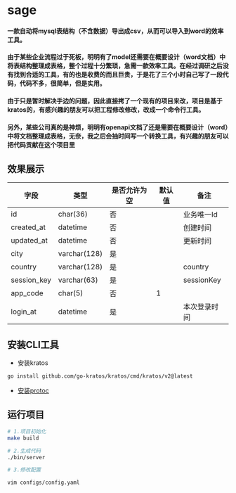 #  sage

#### 一款自动将mysql表结构（不含数据）导出成csv，从而可以导入到word的效率工具。
#### 由于某些企业流程过于死板，明明有了model还需要在概要设计（word文档）中将表结构整理成表格，整个过程十分繁琐，急需一款效率工具。在经过调研之后没有找到合适的工具，有的也是收费的而且巨贵，于是花了三个小时自己写了一段代码，代码不多，很简单，但是实用。
#### 由于只是暂时解决手边的问题，因此直接拷了一个现有的项目来改，项目是基于kratos的，有感兴趣的朋友可以把工程修改修改，改成一个命令行工具。

#### 另外，某些公司真的是神烦，明明有openapi文档了还是需要在概要设计（word）中将文档整理成表格，无奈，我之后会抽时间写一个转换工具，有兴趣的朋友可以把代码贡献在这个项目里

## 效果展示
| 字段 |类型|是否允许为空|默认值|备注|
| ---- | ---- | ---- | ---- | ---- |
|id	|char(36)	|否	|	|业务唯一Id|
|created_at|	datetime|	否	|	|创建时间|
|updated_at	|datetime	|否|		|更新时间|
|city	|varchar(128)	|是|	|	|city|
|country	|varchar(128)|是|		|country|
|session_key|	varchar(63)|	是	|	|sessionKey|
|app_code	|char(5)	|否	|1|	|应用code|
|login_at	|datetime|	是|		|本次登录时间|

## 安装CLI工具

- 安装kratos

```bash
go install github.com/go-kratos/kratos/cmd/kratos/v2@latest
```

- [安装protoc](http://google.github.io/proto-lens/installing-protoc.html)

## 运行项目

```bash
# 1.项目初始化
make build

# 2.生成代码
./bin/server

# 3.修改配置

vim configs/config.yaml

```


